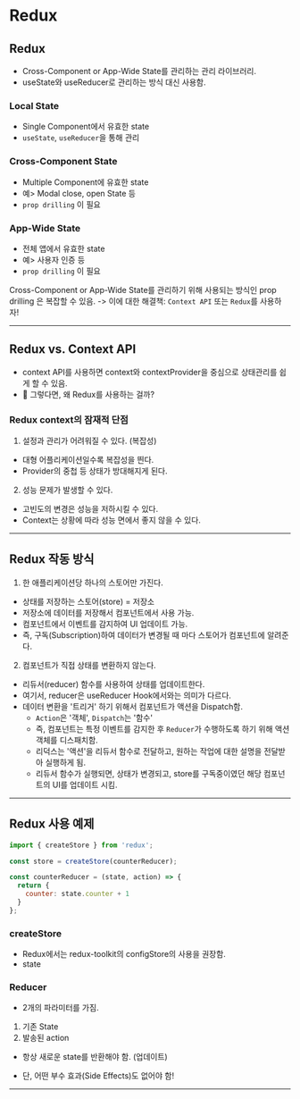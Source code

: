 # Redux


## Redux
- Cross-Component or App-Wide State를 관리하는 관리 라이브러리.
- useState와 useReducer로 관리하는 방식 대신 사용함.


### Local State
- Single Component에서 유효한 state
- `useState`, `useReducer`을 통해 관리

### Cross-Component State
- Multiple Component에 유효한 state
- 예> Modal close, open State 등
- `prop drilling` 이 필요

### App-Wide State
- 전체 앱에서 유효한 state
- 예> 사용자 인증 등
- `prop drilling` 이 필요


Cross-Component or App-Wide State를 관리하기 위해 사용되는 방식인
prop drilling 은 복잡할 수 있음.
-> 이에 대한 해결책: `Context API` 또는 `Redux`를 사용하자!


---

## Redux vs. Context API

- context API를 사용하면 context와 contextProvider을 중심으로 상태관리를 쉽게 할 수 있음.
- 🧐 그렇다면, 왜 Redux를 사용하는 걸까?

### Redux context의 잠재적 단점
1. 설정과 관리가 어려워질 수 있다. (복잡성)
- 대형 어플리케이션일수록 복잡성을 띈다.
- Provider의 중첩 등 상태가 방대해지게 된다.

2. 성능 문제가 발생할 수 있다.
- 고빈도의 변경은 성능을 저하시킬 수 있다.
- Context는 상황에 따라 성능 면에서 좋지 않을 수 있다.


---

## Redux 작동 방식
1. 한 애플리케이션당 하나의 스토어만 가진다.
- 상태를 저장하는 스토어(store) = 저장소
- 저장소에 데이터를 저장해서 컴포넌트에서 사용 가능.
- 컴포넌트에서 이벤트를 감지하여 UI 업데이트 가능.
- 즉, 구독(Subscription)하여 데이터가 변경될 때 마다 스토어가 컴포넌트에 알려준다.

2. 컴포넌트가 직접 상태를 변환하지 않는다.
- 리듀서(reducer) 함수를 사용하여 상태를 업데이트한다.
- 여기서, reducer은 useReducer Hook에서와는 의미가 다르다.
- 데이터 변환을 '트리거' 하기 위해서 컴포넌트가 액션을 Dispatch함.
  - `Action`은 '객체', `Dispatch`는 '함수'
  - 즉, 컴포넌트는 특정 이벤트를 감지한 후 `Reducer`가 수행하도록 하기 위해 액션 객체를 디스패치함.
  - 리덕스는 '액션'을 리듀서 함수로 전달하고, 원하는 작업에 대한 설명을 전달받아 실행하게 됨.
  - 리듀서 함수가 실행되면, 상태가 변경되고, store를 구독중이였던 해당 컴포넌트의 UI를 업데이트 시킴.


---
## Redux 사용 예제


``` jsx
import { createStore } from 'redux';

const store = createStore(counterReducer);

const counterReducer = (state, action) => {
  return {
    counter: state.counter + 1
  }
};
```

### createStore
- Redux에서는 redux-toolkit의 configStore의 사용을 권장함.
- state



### Reducer
- 2개의 파라미터를 가짐.
1. 기존 State
2. 발송된 action


- 항상 새로운 state를 반환해야 함. (업데이트)

- 단, 어떤 부수 효과(Side Effects)도 없어야 함!


---
